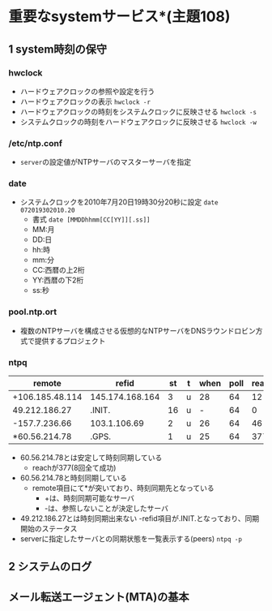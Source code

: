 # 重要なsystemサービス*(主題108)

## 1 system時刻の保守
### hwclock
- ハードウェアクロックの参照や設定を行う
- ハードウェアクロックの表示 ```hwclock -r```
- ハードウェアクロックの時刻をシステムクロックに反映させる ```hwclock -s```
- システムクロックの時刻をハードウェアクロックに反映させる ```hwclock -w```
### /etc/ntp.conf
- ```server```の設定値がNTPサーバのマスターサーバを指定
### date
- システムクロックを2010年7月20日19時30分20秒に設定 ```date 072019302010.20```
    - 書式 ```date [MMDDhhmm[CC[YY]][.ss]]```
    - MM:月
    - DD:日
    - hh:時
    - mm:分
    - CC:西暦の上2桁
    - YY:西暦の下2桁
    - ss:秒
### pool.ntp.ort
- 複数のNTPサーバを構成させる仮想的なNTPサーバをDNSラウンドロビン方式で提供するプロジェクト
### ntpq
| remote          | refid           | st | t | when | poll | reach | delay  | offset | jitter |
|-----------------|-----------------|----|---|------|------|-------|--------|--------|--------|
| +106.185.48.114 | 145.174.168.164 | 3  | u | 28   | 64   | 12    | 28.845 | 1.029  | 0.746  |
| 49.212.186.27   | .INIT.          | 16 | u | -    | 64   | 0     | 0.000  | 0.000  | 0.000  |
| -157.7.236.66   | 103.1.106.69    | 2  | u | 26   | 64   | 46    | 25.301 | 1.212  | 0.001  |
| *60.56.214.78   | .GPS.           | 1  | u | 25   | 64   | 377   | 27.749 | 2.961  | 0.001  |
- 60.56.214.78とは安定して時刻同期している
    - reachが377(8回全て成功)
- 60.56.214.78と時刻同期している
    - remote項目にて*が突いており、時刻同期先となっている
        - +は、時刻同期可能なサーバ
        - -は、参照しないことが決定したサーバ
- 49.212.186.27とは時刻同期出来ない
    -refid項目が.INIT.となっており、同期開始のステータス
- serverに指定したサーバとの同期状態を一覧表示する(peers) ```ntpq -p```

## 2 システムのログ

## メール転送エージェント(MTA)の基本
